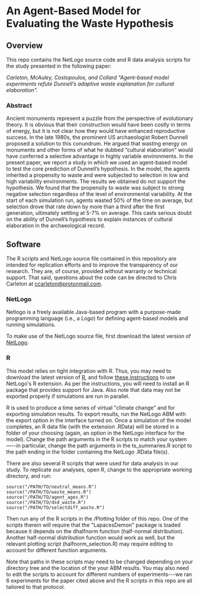 # An Agent-Based Model for Evaluating the Waste Hypothesis
## Overview
This repo contains the NetLogo source code and R data analysis scripts for the study presented in the following paper:

*Carleton, McAuley, Costopoulos, and Collard "Agent-based model experiments refute Dunnell’s adaptive waste explanation for cultural elaboration".*

### Abstract
Ancient monuments represent a puzzle from the perspective of evolutionary theory. It is obvious that their construction would have been costly in terms of energy, but it is not clear how they would have enhanced reproductive success. In the late 1980s, the prominent US archaeologist Robert Dunnell proposed a solution to this conundrum. He argued that wasting energy on monuments and other forms of what he dubbed “cultural elaboration” would have conferred a selective advantage in highly variable environments. In the present paper, we report a study in which we used an agent-based model to test the core prediction of Dunnell’s hypothesis. In the model, the agents inherited a propensity to waste and were subjected to selection in low and high variability environments. The results we obtained do not support the hypothesis. We found that the propensity to waste was subject to strong negative selection regardless of the level of environmental variability. At the start of each simulation run, agents wasted 50% of the time on average, but selection drove that rate down by more than a third after the first generation, ultimately settling at 5-7% on average. This casts serious doubt on the ability of Dunnell’s hypothesis to explain instances of cultural elaboration in the archaeological record.

## Software
The R scripts and NetLogo source file contained in this repository are intended for replication efforts and to improve the transparency of our research. They are, of course, provided without warranty or technical support. That said, questions about the code can be directed to Chris Carleton at ccarleton@protonmail.com.

### NetLogo
Netlogo is a freely available Java-based program with a purpose-made programming language (i.e., a *Logo*) for defining agent-based models and running simulations.

To make use of the NetLogo source file, first download the latest version of [NetLogo](https://ccl.northwestern.edu/netlogo/download.shtml).

### R
This model relies on tight integration with R. Thus, you may need to download the latest version of [R](https://www.r-project.org/), and follow [these instructions](https://ccl.northwestern.edu/netlogo/docs/r.html) to use NetLogo's R extension. As per the instructions, you will need to install an R package that provides support for Java. Also note that data may not be exported properly if simulations are run in parallel.

R is used to produce a time series of virtual "climate change" and for exporting simulation results. To export results, run the NetLogo ABM with the export option in the interface turned on. Once a simulation of the model completes, an R data file (with the extension .RData) will be stored in a folder of your choosing (again, an option in the NetLogo interface for the model). Change the path arguments in the R scripts to match your system—--in particular, change the path arguments in the ts_summaries.R script to the path ending in the folder containing the NetLogo .RData file(s).

There are also several R scripts that were used for data analysis in our study. To replicate our analyses, open R, change to the appropriate working directory, and run:

```
source("/PATH/TO/neutral_means.R")
source("/PATH/TO/waste_means.R")
source("/PATH/TO/agent_ages.R")
source("/PATH/TO/dsd_waste.R")
source("/PATH/TO/selectdiff_waste.R")
```

Then run any of the R scripts in the /Plotting folder of this repo. One of the scripts therein will require that the "LapacesDemon" package is loaded because it depends on the dhalfnorm function (half-normal distribution). Another half-normal distribution function would work as well, but the relevant plotting script (halfnorm_selection.R) may require editing to account for different function arguments. 

Note that paths in these scripts may need to be changed depending on your directory tree and the location of the your ABM results. You may also need to edit the scripts to account for different numbers of experiments---we ran 6 experiments for the paper cited above and the R scripts in this repo are all tailored to that protocol.
